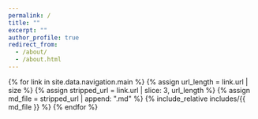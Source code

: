 ```yaml
---
permalink: /
title: ""
excerpt: ""
author_profile: true
redirect_from: 
  - /about/
  - /about.html
---
```



<!-- 要么放介绍后面，要么写到_layouts/default.html文件的页脚，或者放到about-me里。放内容最后真的不好看 -->


{% for link in site.data.navigation.main %}
  <span class='anchor' id="{{ link.url }}"></span>
  {% assign url_length = link.url | size %}
  {% assign stripped_url = link.url | slice: 3, url_length %}
  {% assign md_file = stripped_url | append: ".md" %}
  {% include_relative includes/{{ md_file }} %}
{% endfor %}

